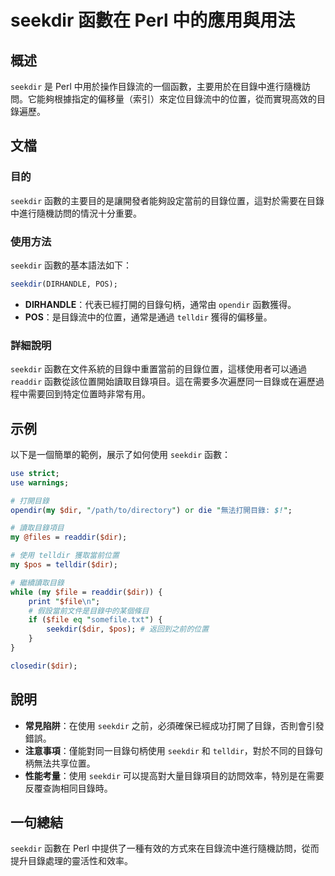 <!--
Meta Description: # seekdir 函數在 Perl 中的應用與用法 ## 概述 `seekdir` 是 Perl 中用於操作目錄流的一個函數，主要用於在目錄中進行隨機訪問。它能夠根據指定的偏移量（索引）來定位目錄流中的位置，從而實現高效的目錄遍歷。 ## 文檔 ### 目的 `seekdir` 函數的主要目的是讓...
Meta Keywords: seekdir, dir, perl, pos, telldir
-->

# seekdir 函數在 Perl 中的應用與用法

## 概述
`seekdir` 是 Perl 中用於操作目錄流的一個函數，主要用於在目錄中進行隨機訪問。它能夠根據指定的偏移量（索引）來定位目錄流中的位置，從而實現高效的目錄遍歷。

## 文檔
### 目的
`seekdir` 函數的主要目的是讓開發者能夠設定當前的目錄位置，這對於需要在目錄中進行隨機訪問的情況十分重要。

### 使用方法
`seekdir` 函數的基本語法如下：

```perl
seekdir(DIRHANDLE, POS);
```

- **DIRHANDLE**：代表已經打開的目錄句柄，通常由 `opendir` 函數獲得。
- **POS**：是目錄流中的位置，通常是通過 `telldir` 獲得的偏移量。

### 詳細說明
`seekdir` 函數在文件系統的目錄中重置當前的目錄位置，這樣使用者可以通過 `readdir` 函數從該位置開始讀取目錄項目。這在需要多次遍歷同一目錄或在遍歷過程中需要回到特定位置時非常有用。

## 示例
以下是一個簡單的範例，展示了如何使用 `seekdir` 函數：

```perl
use strict;
use warnings;

# 打開目錄
opendir(my $dir, "/path/to/directory") or die "無法打開目錄: $!";

# 讀取目錄項目
my @files = readdir($dir);

# 使用 telldir 獲取當前位置
my $pos = telldir($dir);

# 繼續讀取目錄
while (my $file = readdir($dir)) {
    print "$file\n";
    # 假設當前文件是目錄中的某個條目
    if ($file eq "somefile.txt") {
        seekdir($dir, $pos); # 返回到之前的位置
    }
}

closedir($dir);
```

## 說明
- **常見陷阱**：在使用 `seekdir` 之前，必須確保已經成功打開了目錄，否則會引發錯誤。
- **注意事項**：僅能對同一目錄句柄使用 `seekdir` 和 `telldir`，對於不同的目錄句柄無法共享位置。
- **性能考量**：使用 `seekdir` 可以提高對大量目錄項目的訪問效率，特別是在需要反覆查詢相同目錄時。

## 一句總結
`seekdir` 函數在 Perl 中提供了一種有效的方式來在目錄流中進行隨機訪問，從而提升目錄處理的靈活性和效率。